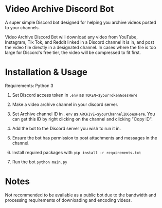 # Video Archive Discord Bot
 A super simple Discord bot designed for helping you archive videos posted to your channels.
 
 Video Archive Discord Bot will download any video from YouTube, Instagram, Tik Tok, and Reddit linked in a Discord channel it is in, and post the video file directly in a designated channel. 
 In cases where the file is too large for Discord's free tier, the video will be compressed to fit first.
 
 # Installation & Usage
 Requirements: Python 3
 
 1. Set Discord access token in ```.env``` as ```TOKEN=$yourTokenGoesHere```
 
 2. Make a video archive channel in your discord server.
 
 3. Set Archive channel ID in ```.env``` as ```ARCHIVE=$yourChannelIDGoesHere```. You can get this ID by right clicking on the channel and clicking "Copy ID".
 
 4. Add the bot to the Discord server you wish to run it in.
  
 5. Ensure the bot has permission to post attachments and messages in the channel.
 
 6. Install required packages with ```pip install -r requirements.txt ```
 
 7. Run the bot ```python main.py```
 
 # Notes
 Not recommended to be available as a public bot due to the bandwidth and processing requirements of downloading and encoding videos.
